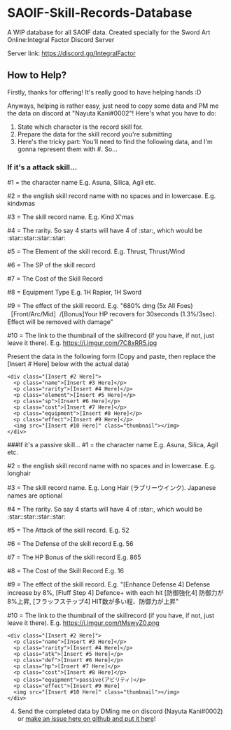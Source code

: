 # SAOIF-Skill-Records-Database

A WIP database for all SAOIF data. Created specially for the Sword Art Online:Integral Factor Discord Server

Server link: https://discord.gg/IntegralFactor

## How to Help?

Firstly, thanks for offering! It's really good to have helping hands :D

Anyways, helping is rather easy, just need to copy some data and PM me the data on discord at "Nayuta Kani#0002"! Here's what you have to do:
1) State which character is the record skill for.
2) Prepare the data for the skill record you're submitting
3) Here's the tricky part:
You'll need to find the following data, and I'm gonna represent them with #. So...

### If it's a attack skill...

\#1 = the character name E.g. Asuna, Silica, Agil etc.

\#2 = the english skill record name with no spaces and in lowercase. E.g. kindxmas

\#3 = The skill record name. E.g. Kind X'mas

\#4 = The rarity. So say 4 starts will have 4 of \:star\:, which would be \:star\:\:star\:\:star\:\:star\:

\#5 = The Element of the skill record. E.g. Thrust, Thrust/Wind

\#6 = The SP of the skill record

\#7 = The Cost of the Skill Record

\#8 = Equipment Type E.g. 1H Rapier, 1H Sword

\#9 = The effect of the skill record. E.g. "680% dmg (5x All Foes)［Front/Arc/Mid］/[Bonus]Your HP recovers for 30seconds (1.3%/3sec). Effect will be removed with damage"

\#10 = The link to the thumbnail of the skillrecord (if you have, if not, just leave it there). E.g. https://i.imgur.com/7C8xRR5.jpg

Present the data in the following form (Copy and paste, then replace the [Insert # Here] below with the actual data)
```
<div class="[Insert #2 Here]">
  <p class="name">[Insert #3 Here]</p>
  <p class="rarity">[Insert #4 Here]</p>
  <p class="element">[Insert #5 Here]</p>
  <p class="sp">[Insert #6 Here]</p>
  <p class="cost">[Insert #7 Here]</p>
  <p class="equipment">[Insert #8 Here]</p>
  <p class="effect">[Insert #9 Here]</p>
  <img src="[Insert #10 Here]" class="thumbnail"></img>
</div>

```

###If it's a passive skill...
\#1 = the character name E.g. Asuna, Silica, Agil etc.

\#2 = the english skill record name with no spaces and in lowercase. E.g. longhair

\#3 = The skill record name. E.g. Long Hair (ラブリーウインク). Japanese names are optional

\#4 = The rarity. So say 4 starts will have 4 of \:star\:, which would be \:star\:\:star\:\:star\:\:star\:

\#5 = The Attack of the skill record. E.g. 52

\#6 = The Defense of the skill record E.g. 56

\#7 = The HP Bonus of the skill record E.g. 865

\#8 = The Cost of the Skill Record E.g. 16

\#9 = The effect of the skill record. E.g. "[Enhance Defense 4] Defense increase by 8%, [Fluff Step 4] Defence+ with each hit
   [防御強化4] 防御力が8%上昇, [フラッフステップ4] HIT数が多い程、防御力が上昇"

\#10 = The link to the thumbnail of the skillrecord (if you have, if not, just leave it there). E.g. https://i.imgur.com/tMswyZ0.png

```
<div class="[Insert #2 Here]">
  <p class="name">[Insert #3 Here]</p>
  <p class="rarity">[Insert #4 Here]</p>
  <p class="atk">[Insert #5 Here]</p>
  <p class="def">[Insert #6 Here]</p>
  <p class="hp">[Insert #7 Here]</p>
  <p class="cost">[Insert #8 Here]</p>
  <p class="equipment">passive(アビリティ)</p>
  <p class="effect">[Insert #9 Here]
  <img src="[Insert #10 Here]" class="thumbnail"></img>
</div>
```

4) Send the completed data by DMing me on discord (Nayuta Kani#0002) or [make an issue here on github and put it here](https://github.com/Nayuta-Kani/SAOIF-Skill-Records-Database/issues/new)!
